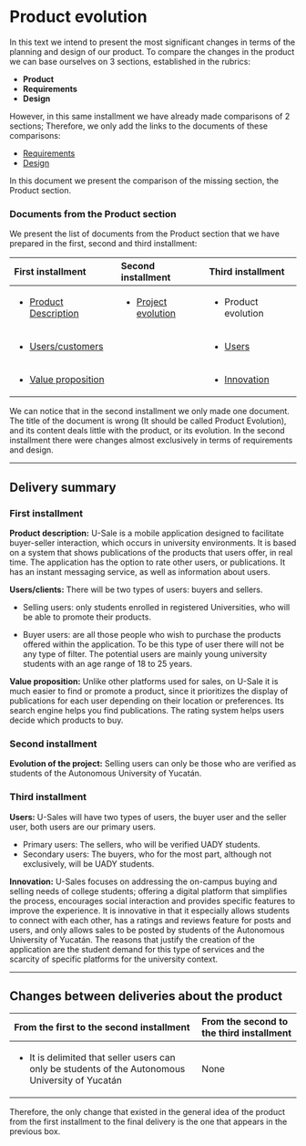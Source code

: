 # Product evolution

In this text we intend to present the most significant changes in terms of the planning and design of our product.
To compare the changes in the product we can base ourselves on 3 sections, established in the rubrics:

- **Product**
- **Requirements**
- **Design**

However, in this same installment we have already made comparisons of 2 sections; Therefore, we only add the links to the documents of these comparisons:

- [Requirements](https://github.com/RichVR2321/FIS-PROYECTO-2023/blob/Tercera_Entrega/Requirement%20evolution.md)
- [Design](https://github.com/RichVR2321/FIS-PROYECTO-2023/blob/Tercera_Entrega/Evolution_of_the_interfaces.md)

In this document we present the comparison of the missing section, the Product section.


### Documents from the Product section

We present the list of documents from the Product section that we have prepared in the first, second and third installment:

| **First installment** | **Second installment** | **Third installment** |
|:--|:--|:--|
| <ul><li>[Product Description](https://github.com/RichVR2321/FIS-PROYECTO-2023/blob/Primera_entrega/Decripci%C3%B3n%20de%20producto.md) | <ul><li>[Project evolution](https://github.com/RichVR2321/FIS-PROYECTO-2023/blob/Segunda_entrega/Evoluci%C3%B3n%20de%20proyecto.md) | <ul><li>Product evolution |
| <ul><li>[Users/customers](https://github.com/RichVR2321/FIS-PROYECTO-2023/blob/Primera_entrega/Usuarios.md) | | <ul><li>[Users](https://github.com/RichVR2321/FIS-PROYECTO-2023/blob/Tercera_Entrega/Users.md) |
| <ul><li>[Value proposition](https://github.com/RichVR2321/FIS-PROYECTO-2023/blob/Primera_entrega/Propuesta%20de%20valor.md) | | <ul><li>[Innovation](https://github.com/RichVR2321/FIS-PROYECTO-2023/blob/Tercera_Entrega/Innovation.md) |

We can notice that in the second installment we only made one document. The title of the document is wrong (It should be called Product Evolution), and its content deals little with the product, or its evolution. In the second installment there were changes almost exclusively in terms of requirements and design.

---

## Delivery summary

### First installment

**Product description:** U-Sale is a mobile application designed to facilitate buyer-seller interaction, which occurs in university environments. It is based on a system that shows publications of the products that users offer, in real time. The application has the option to rate other users, or publications. It has an instant messaging service, as well as information about users.

**Users/clients:** There will be two types of users: buyers and sellers.

- Selling users: only students enrolled in registered Universities, who will be able to promote their products.

- Buyer users: are all those people who wish to purchase the products offered within the application. To be this type of user there will not be any type of filter.
The potential users are mainly young university students with an age range of 18 to 25 years.

**Value proposition:** Unlike other platforms used for sales, on U-Sale it is much easier to find or promote a product, since it prioritizes the display of publications for each user depending on their location or preferences. Its search engine helps you find publications. The rating system helps users decide which products to buy.

### Second installment

**Evolution of the project:** Selling users can only be those who are verified as students of the Autonomous University of Yucatán.

### Third installment

**Users:** U-Sales will have two types of users, the buyer user and the seller user, both users are our primary users.
- Primary users: The sellers, who will be verified UADY students.
- Secondary users: The buyers, who for the most part, although not exclusively, will be UADY students.
  
**Innovation:** U-Sales focuses on addressing the on-campus buying and selling needs of college students; offering a digital platform that simplifies the process, encourages social interaction and provides specific features to improve the experience.
It is innovative in that it especially allows students to connect with each other, has a ratings and reviews feature for posts and users, and only allows sales to be posted by students of the Autonomous University of Yucatán.
The reasons that justify the creation of the application are the student demand for this type of services and the scarcity of specific platforms for the university context.

---

## Changes between deliveries about the product

| From the first to the second installment | From the second to the third installment |
|:---|:---|
| <ul><li>It is delimited that seller users can only be students of the Autonomous University of Yucatán | None

Therefore, the only change that existed in the general idea of the product from the first installment to the final delivery is the one that appears in the previous box.
